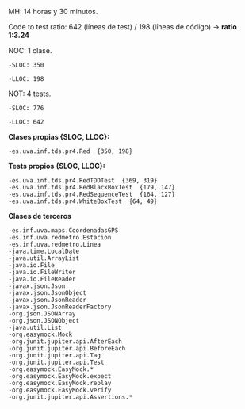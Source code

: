 MH: 14 horas y 30 minutos. 

Code to test ratio: 642 (líneas de test) / 198 (líneas de código) -> **ratio 1:3.24** 

NOC: 1 clase.

    -SLOC: 350   

    -LLOC: 198  


NOT: 4 tests.

    -SLOC: 776   

    -LLOC: 642   

**Clases propias {SLOC, LLOC}:**  

    -es.uva.inf.tds.pr4.Red  {350, 198}   
    
**Tests propios {SLOC, LLOC}:**  

    -es.uva.inf.tds.pr4.RedTDDTest  {369, 319}   
    -es.uva.inf.tds.pr4.RedBlackBoxTest  {179, 147}   
    -es.uva.inf.tds.pr4.RedSequenceTest  {164, 127}   
    -es.uva.inf.tds.pr4.WhiteBoxTest  {64, 49}   
    
    
**Clases de terceros**  

    -es.inf.uva.maps.CoordenadasGPS   
    -es.inf.uva.redmetro.Estacion   
    -es.inf.uva.redmetro.Linea   
    -java.time.LocalDate   
    -java.util.ArrayList   
    -java.io.File   
    -java.io.FileWriter   
    -java.io.FileReader   
    -javax.json.Json   
    -javax.json.JsonObject   
    -javax.json.JsonReader   
    -javax.json.JsonReaderFactory   
    -org.json.JSONArray   
    -org.json.JSONObject   
    -java.util.List  
    -org.easymock.Mock   
    -org.junit.jupiter.api.AfterEach   
    -org.junit.jupiter.api.BeforeEach   
    -org.junit.jupiter.api.Tag   
    -org.junit.jupiter.api.Test   
    -org.easymock.EasyMock.*   
    -org.easymock.EasyMock.expect   
    -org.easymock.EasyMock.replay   
    -org.easymock.EasyMock.verify   
    -org.junit.jupiter.api.Assertions.*  
    
